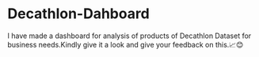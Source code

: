 # Decathlon-Dahboard
I have made a dashboard for analysis of products of Decathlon Dataset for business needs.Kindly give it a look and give your feedback on this.📈😊
